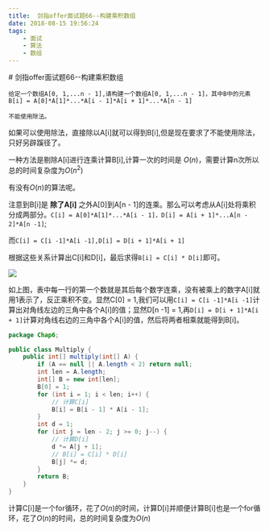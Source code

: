 ```yaml
---
title:  剑指offer面试题66--构建乘积数组
date: 2018-08-15 19:56:24
tags: 
    - 面试
    - 算法
    - 数组
---
```

<meta name="referrer" content="no-referrer" />
# 剑指offer面试题66--构建乘积数组

```text
给定一个数组A[0, 1,...n - 1],请构建一个数组A[0, 1,...n - 1]，其中B中的元素B[i] = A[0]*A[1]*...*A[i - 1]*A[i + 1]*...*A[n - 1]

不能使用除法。
```

如果可以使用除法，直接除以A[i]就可以得到B[i],但是现在要求了不能使用除法，只好另辟蹊径了。

一种方法是剔除A[i]进行连乘计算B[i],计算一次的时间是 $O(n)$，需要计算n次所以总的时间复杂度为$O(n^2)$

有没有$O(n)$的算法呢。

注意到B[i]是 **除了A[i]** 之外A[0]到A[n - 1]的连乘。那么可以考虑从A[i]处将乘积分成两部分。`C[i] = A[0]*A[1]*...*A[i - 1]，D[i] = A[i + 1]*...A[n - 2]*A[n -1]`;

而`C[i] = C[i -1]*A[i -1],D[i] = D[i + 1]*A[i + 1]`

根据这些关系计算出C[i]和D[i]，最后求得`B[i] = C[i] * D[i]`即可。

![](http://picmeup.oss-cn-hangzhou.aliyuncs.com/coding/Snipaste_2018-10-20_21-55-32.png)

如上图，表中每一行的第一个数就是其后每个数字连乘，没有被乘上的数字A[i]就用1表示了，反正乘积不变。显然C[0] = 1,我们可以用`C[i] = C[i -1]*A[i -1]`计算出对角线左边的三角中各个A[i]的值；显然D[n -1] = 1,再`D[i] = D[i + 1]*A[i + 1]`计算对角线右边的三角中各个A[i]的值，然后将两者相乘就能得到B[i]。

```java
package Chap6;

public class Multiply {
    public int[] multiply(int[] A) {
        if (A == null || A.length < 2) return null;
        int len = A.length;
        int[] B = new int[len];
        B[0] = 1;
        for (int i = 1; i < len; i++) {
            // 计算C[i]
            B[i] = B[i - 1] * A[i - 1];
        }
        int d = 1;
        for (int j = len - 2; j >= 0; j--) {
            // 计算D[i]
            d *= A[j + 1];
            // B[i] = C[i] * D[i]
            B[j] *= d;
        }
        return B;
    }
}

```

计算C[i]是一个for循环，花了$O(n)$的时间，计算D[i]并顺便计算B[i]也是一个for循环，花了$O(n)$的时间，总的时间复杂度为$O(n)$
